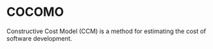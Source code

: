 # COCOMO
Constructive Cost Model (CCM) is a method for estimating the cost of software development.
